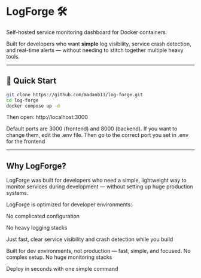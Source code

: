 # LogForge 🛠️

Self-hosted service monitoring dashboard for Docker containers.

Built for developers who want **simple** log visibility, service crash detection, and real-time alerts — without needing to stitch together multiple heavy tools.

---

## 🚀 Quick Start

```bash
git clone https://github.com/madanb13/log-forge.git
cd log-forge
docker compose up -d
```
Then open: http://localhost:3000

Default ports are 3000 (frontend) and 8000 (backend).
If you want to change them, edit the .env file.
Then go to the correct port you set in .env for the frontend

---
## Why LogForge?
LogForge was built for developers who need a simple, lightweight way to monitor services during development — without setting up huge production systems.

LogForge is optimized for developer environments:

No complicated configuration

No heavy logging stacks

Just fast, clear service visibility and crash detection while you build

Built for dev environments, not production — fast, simple, and focused. No complex setup. No huge monitoring stacks

Deploy in seconds with one simple command